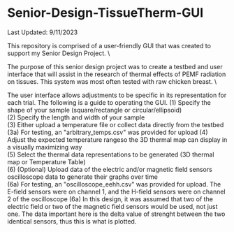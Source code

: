 # Senior-Design-TissueTherm-GUI
Last Updated: 9/11/2023

This repository is comprised of a user-friendly GUI that was created to support my Senior Design Project. \

The purpose of this senior design project was to create a testbed and user interface that will assist in the research of thermal effects of PEMF radiation on tissues. This system was most often tested with raw chicken breast. \

The user interface allows adjustments to be specific in its representation for each trial. The following is a guide to operating the GUI. 
(1) Specify the shape of your sample (square/rectangle or circular/ellipsoid)\
(2) Specify the length and width of your sample\
(3) Either upload a temperature file or collect data directly from the testbed\
  (3a) For testing, an "arbitrary_temps.csv" was provided for upload
(4) Adjust the expected temperature rangeso the 3D thermal map can display in a visually maximizing way\
(5) Select the thermal data representations to be generated (3D thermal map or Temperature Table)\
(6) (Optional) Upload data of the electric and/or magnetic field sensors oscilloscope data to generate their graphs over time\
  (6a) For testing, an "oscilloscope_eehh.csv" was provided for upload. The E-field sensors were on channel 1, and the H-field sensors were on channel 2 of the oscilloscope
  (6a) In this design, it was assumed that two of the electric field or two of the magnetic field sensors would be used, not just one. The data important here is the delta value of strenght between the two identical sensors, thus this is what is plotted.

